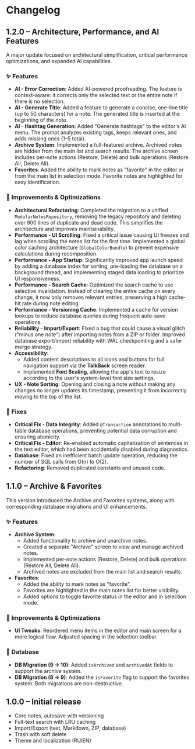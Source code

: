 # Changelog

## 1.2.0 – Architecture, Performance, and AI Features

A major update focused on architectural simplification, critical performance optimizations, and expanded AI capabilities.

### ✨ Features

- **AI - Error Correction**: Added AI-powered proofreading. The feature is context-aware: it corrects only the selected text or the entire note if there is no selection.
- **AI - Generate Title**: Added a feature to generate a concise, one-line title (up to 50 characters) for a note. The generated title is inserted at the beginning of the note.
- **AI - Hashtag Generation**: Added "Generate hashtags" to the editor's AI menu. The prompt analyzes existing tags, keeps relevant ones, and adds missing ones (1–5 total).
- **Archive System**: Implemented a full-featured archive. Archived notes are hidden from the main list and search results. The archive screen includes per-note actions (Restore, Delete) and bulk operations (Restore All, Delete All).
- **Favorites**: Added the ability to mark notes as "favorite" in the editor or from the main list in selection mode. Favorite notes are highlighted for easy identification.

### 🚀 Improvements & Optimizations

- **Architectural Refactoring**: Completed the migration to a unified `ModularNotesRepository`, removing the legacy repository and deleting over 900 lines of duplicate and dead code. This simplifies the architecture and improves maintainability.
- **Performance - UI Scrolling**: Fixed a critical issue causing UI freezes and lag when scrolling the notes list for the first time. Implemented a global color caching architecture (`GlobalColorBundle`) to prevent expensive calculations during recomposition.
- **Performance - App Startup**: Significantly improved app launch speed by adding a database index for sorting, pre-loading the database on a background thread, and implementing staged data loading to prioritize UI responsiveness.
- **Performance - Search Cache**: Optimized the search cache to use selective invalidation. Instead of clearing the entire cache on every change, it now only removes relevant entries, preserving a high cache-hit rate during note editing.
- **Performance - Versioning Cache**: Implemented a cache for version lookups to reduce database queries during frequent auto-save operations.
- **Reliability - Import/Export**: Fixed a bug that could cause a visual glitch ("minus one note") after importing notes from a ZIP or folder. Improved database export/import reliability with WAL checkpointing and a safer merge strategy.
- **Accessibility**:
    - Added content descriptions to all icons and buttons for full navigation support via the **TalkBack** screen reader.
    - Implemented **Font Scaling**, allowing the app's text to resize according to the user's system-level font size settings.
- **UX - Note Sorting**: Opening and closing a note without making any changes no longer updates its timestamp, preventing it from incorrectly moving to the top of the list.

### 🐛 Fixes

- **Critical Fix - Data Integrity**: Added `@Transaction` annotations to multi-table database operations, preventing potential data corruption and ensuring atomicity.
- **Critical Fix - Editor**: Re-enabled automatic capitalization of sentences in the text editor, which had been accidentally disabled during diagnostics.
- **Database**: Fixed an inefficient batch update operation, reducing the number of SQL calls from O(n) to O(2).
- **Refactoring**: Removed duplicated constants and unused code.

## 1.1.0 – Archive & Favorites

This version introduced the Archive and Favorites systems, along with corresponding database migrations and UI enhancements.

### ✨ Features

- **Archive System**:
    - Added functionality to archive and unarchive notes.
    - Created a separate "Archive" screen to view and manage archived notes.
    - Implemented per-note actions (Restore, Delete) and bulk operations (Restore All, Delete All).
    - Archived notes are excluded from the main list and search results.
- **Favorites**:
    - Added the ability to mark notes as "favorite".
    - Favorites are highlighted in the main notes list for better visibility.
    - Added options to toggle favorite status in the editor and in selection mode.

### 🚀 Improvements & Optimizations

- **UI Tweaks**: Reordered menu items in the editor and main screen for a more logical flow. Adjusted spacing in the selection toolbar.

### 💾 Database

- **DB Migration (9 -> 10)**: Added `isArchived` and `archivedAt` fields to support the archive system.
- **DB Migration (8 -> 9)**: Added the `isFavorite` flag to support the favorites system. Both migrations are non-destructive.

## 1.0.0 – Initial release

- Core notes, autosave with versioning
- Full-text search with LRU caching
- Import/Export (text, Markdown, ZIP, database)
- Trash with soft delete
- Theme and localization (RU/EN)

